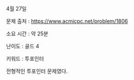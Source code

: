 4월 27일

문제 출처 : https://www.acmicpc.net/problem/1806

소요 시간 : 약 25분

난이도 : 골드 4

키워드 : 투포인터

전형적인 투포인터 문제였다.
